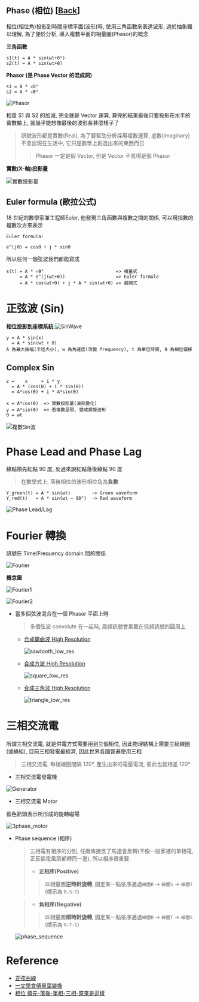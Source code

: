 Phase (相位) [[Back](note_BLDC.md)]
---

相位(相位角)投影到時間座標平面(波形)時, 使用三角函數來表達波形, 過於抽象難以理解, 為了便於分析, 導入複數平面的相量圖(Phasor)的概念

**三角函數**
```
s1(t) = A * sin(ωt+0°)
s2(t) = A * sin(ωt+θ)
```

**Phasor (是 Phase Vector 的混成詞)**

```
s1 = A * ∠0°
s2 = A * ∠θ°
```

![Phasor](phasor_concept.jpg)


相量 S1 與 S2 的加減, 完全就是 Vector 運算, 算完的結果最後只要投影在水平的實數軸上, 就幾乎能想像最後的波形長甚麼樣子了
> 訊號波形都是實數(Real), 為了要幫助分析採用複數運算, 虛數(imaginary)不會出現在生活中, 它只是數學上創造出來的東西而已
>> Phasor 一定是個 Vector, 但是 Vector 不見得是個 Phasor

**實數(X-軸)投影量**

![實數投影量](Sumafasores.gif)

## Euler formula (歐拉公式)

18 世紀的數學家兼工程師Euler, 他發現三角函數與複數之間的關係, 可以用指數的複數次方來表示

```
Euler formula:

e^(jθ) = cosθ + j * sinθ
```

所以任何一個弦波我們都能寫成

```
s(t) = A * ∠θ°                           => 相量式
     = A * e^(j(ωt+θ))                   => Euler formula
     = A * cos(ωt+θ) + j * A * sin(ωt+θ) => 展開式
```

# 正弦波 (Sin)

**相位投影到座標系統**
![SinWave](SinWave.gif)

```
y = A * sin(x)
  = A * sin(wt + θ)
A 為最大振幅(半徑大小), w 為角速度(改變 frequency), t 為單位時間, θ 為相位偏移
```

## Complex Sin

```
z =    x     + i * y
  = A * (cos(θ) + i * sin(θ))
  = A*cos(θ) + i * A*sin(θ)

x = A*cos(θ)  => 實數投影量(波形變化)
y = A*sin(θ)  => 若複數呈現, 變成螺旋波形
θ = wt
```
![複數Sin波](ComplexSinWave.gif)


# Phase Lead and Phase Lag

綠點領先紅點 90 度, 反過來說紅點落後綠點 90 度
> 在數學式上, 落後相位的波形相位角為**負數**

```
Y_green(t) = A * sin(ωt)        -> Green waveform
Y_red(t)   = A * sin(ωt – 90°)  -> Red waveform
```

![Phase Lead/Lag](phase_lead_lag.gif)


# Fourier 轉換

訊號在 Time/Frequency domain 間的關係

![Fourier](Fourier_concept.gif)

**概念圖**

![Fourier1](Fourier_concept_1.jpg)

![Fourier2](Fourier_concept_2.jpg)

+ 當多個弦波混合在一個 Phasor 平面上時
    > 多個弦波 convolute 在一起時, 高頻訊號會乘載在低頻訊號的圓周上

    - [合成鋸齒波 High Resolution](https://upload.wikimedia.org/wikipedia/commons/1/1e/Fourier_series_sawtooth_wave_circles_animation.svg)

        ![sawtooth_low_res](Fourier_sawtooth_wave.gif)

    - [合成方波 High Resolution](https://upload.wikimedia.org/wikipedia/commons/b/bd/Fourier_series_square_wave_circles_animation.svg)

        ![square_low_res](Fourier_square_wave.gif)

    - [合成三角波 High Resolution](https://upload.wikimedia.org/wikipedia/commons/b/b2/Fourier_series_triangle_wave_circles_animation.svg)

        ![triangle_low_res](Fourier_triangle_wave.gif)

# 三相交流電

所謂三相交流電, 就是供電方式需要用到三個相位, 因此物理結構上需要三組線圈(或繞組), 目前三相發電最經濟, 因此世界各國普遍使用三相
> 三相交流電, 每組線圈間隔 120°, 產生出來的電壓電流, 彼此也就相差 120°

+ 三相交流電發電機

![Generator](3phase_generator.gif)

+ 三相交流電 Motor

藍色箭頭表示所形成的旋轉磁場

![3phase_motor](3phase_motor.gif)

+ Phase sequence (相序)
    > 三相電有相序的分別, 任兩條接反了馬達會反轉(不像一般家裡的單相電, 正反插電風扇都轉同一邊), 所以相序很重要.
    > + **正相序(Positive)**
    >> 以相量圖**逆時針旋轉**, 固定某一點依序通過`線圈R` -> `線圈S` -> `線圈T` (標示為 `R-S-T`)

    > + **負相序(Negative)**
    >> 以相量圖**順時針旋轉**, 固定某一點依序通過`線圈R` -> `線圈T` -> `線圈S` (標示為 `R-T-S`)

    ![phase_sequence](phase_sequence.jpg)

# Reference

+ [正弦曲線](https://zh.wikipedia.org/wiki/%E6%AD%A3%E5%BC%A6%E6%9B%B2%E7%B7%9A)
+ [一文學會傅里葉變換](https://blog.51cto.com/u_15819826/5738137)
+ [相位 領先-落後-單相-三相-原來是這樣](https://www.strongpilab.com/phase-lead-lag-single-phase-and-three-phase/)



